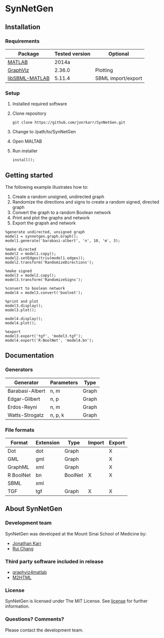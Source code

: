 # SynNetGen

## Installation

### Requirements

Package                                            | Tested version | Optional
-------------------------------------------------- | -------------- | ------------------
[MATLAB](http://www.mathworks.com/products/matlab) | 2014a          | 
[GraphViz](http://graphviz.org)                    | 2.36.0         | Plotting
[libSBML-MATLAB](http://sbml.org/Software/libSBML) | 5.11.4         | SBML import/export

### Setup
1. Installed required software
2. Clone repository

    ```
    git clone https://github.com/jonrkarr/SynNetGen.git
    ```
3. Change to /path/to/SynNetGen
4. Open MALTAB
5. Run installer

    ```
    install();
    ```
    
## Getting started

The following example illustrates how to:
1. Create a random unsigned, undirected graph
2. Randomize the directions and signs to create a random signed, directed graph
3. Convert the graph to a random Boolean network
4. Print and plot the graphs and network
5. Export the grapsh and network

```
%generate undirected, unsigned graph
model1 = synnetgen.graph.Graph();
model1.generate('barabasi-albert', 'n', 10, 'm', 3);

%make directed
model2 = model1.copy();
model2.setEdges(triu(model1.edges));
model2.transform('RandomizeDirections');

%make signed
model3 = model2.copy();
model3.transform('RandomizeSigns');

%convert to boolean network
model4 = model3.convert('boolnet');

%print and plot
model3.display();
model3.plot();

model4.display();
model4.plot();

%export
model3.export('tgf', 'model3.tgf');
model4.export('R-BoolNet', 'model4.bn');
```

## Documentation

### Generators
Generator       | Parameters | Type 
--------------- | ---------- | -----
Barabasi-Albert | n, m       | Graph
Edgar-Gilbert   | n, p       | Graph
Erdos-Reyni     | n, m       | Graph
Watts-Strogatz  | n, p, k    | Graph

### File formats
Format    | Extension | Type    | Import | Export
-------   | --------- | ------- | ------ | ------ 
Dot       | dot       | Graph   |        | X 
GML       | gml       | Graph   |        | X 
GraphML   | xml       | Graph   |        | X 
R BoolNet | bn        | BoolNet | X      | X
SBML      | xml       |         |        |
TGF       | tgf       | Graph   | X      | X 

## About SynNetGen

### Development team
SynNetGen was developed at the Mount Sinai School of Medicine by:
* [Jonathan Karr](http://research.mssm.edu/karr)
* [Rui Chang](http://research.mssm.edu/changlab)

### Third party software included in release
* [graphviz4matlab](https://github.com/graphviz4matlab/graphviz4matlab)
* [M2HTML](http://www.artefact.tk/software/matlab/m2html)

### License
SynNetGen is licensed under The MIT License. See [license](LICENSE) for further information.

### Questions? Comments?
Please contact the development team.